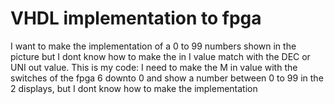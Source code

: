 
# VHDL implementation to fpga

I want to make the implementation of a 0 to 99 numbers shown in the picture but I dont know how to make the in I value match with the DEC or UNI out value. 
This is my code: 
I need to make the M in value with the switches of the fpga 6 downto 0 and show a number between 0 to 99 in the 2 displays, but I dont know how to make the implementation

        